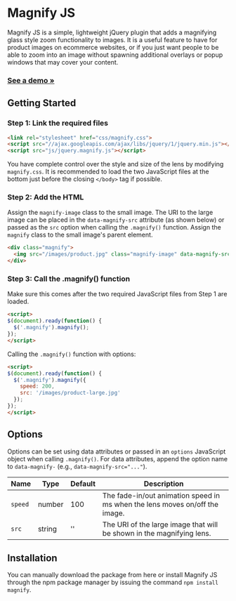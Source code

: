 # Magnify JS

Magnify JS is a simple, lightweight jQuery plugin that adds a magnifying glass style zoom functionality to images. It is a useful feature to have for product images on ecommerce websites, or if you just want people to be able to zoom into an image without spawning additional overlays or popup windows that may cover your content.

### [__See a demo &raquo;__](http://thdoan.github.io/magnify/demo.html)

## Getting Started

### Step 1: Link the required files

```html
<link rel="stylesheet" href="css/magnify.css">
<script src="//ajax.googleapis.com/ajax/libs/jquery/1/jquery.min.js"></script>
<script src="js/jquery.magnify.js"></script>
```

You have complete control over the style and size of the lens by modifying `magnify.css`. It is recommended to load the two JavaScript files at the bottom just before the closing `</body>` tag if possible.

### Step 2: Add the HTML

Assign the `magnify-image` class to the small image. The URI to the large image can be placed in the `data-magnify-src` attribute (as shown below) or passed as the `src` option when calling the `.magnify()` function. Assign the `magnify` class to the small image's parent element.

```html
<div class="magnify">
  <img src="/images/product.jpg" class="magnify-image" data-magnify-src="/images/product-large.jpg">
</div>
```

### Step 3: Call the .magnify() function

Make sure this comes after the two required JavaScript files from Step 1 are loaded.

```html
<script>
$(document).ready(function() {
  $('.magnify').magnify();
});
</script>
```

Calling the `.magnify()` function with options:

```html
<script>
$(document).ready(function() {
  $('.magnify').magnify({
    speed: 200,
    src: '/images/product-large.jpg'
  });
});
</script>
```

## Options

Options can be set using data attributes or passed in an `options` JavaScript object when calling `.magnify()`. For data attributes, append the option name to `data-magnify-` (e.g., `data-magnify-src="..."`).

Name    | Type   | Default | Description
--------| ------ | ------- | -----------
`speed` | number | 100     | The fade-in/out animation speed in ms when the lens moves on/off the image.
`src`   | string | ''      | The URI of the large image that will be shown in the magnifying lens.

## Installation

You can manually download the package from here or install Magnify JS through the npm package manager by issuing the command `npm install magnify`.